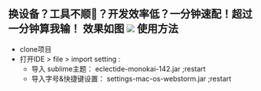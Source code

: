 换设备？工具不顺👀？开发效率低？一分钟速配！超过一分钟算我输！
效果如图
![](https://github.com/Nunchakus888/MyIDEConfigs/blob/master/webstorm.png)
使用方法
---------

* clone项目
* 打开IDE > file > import setting :
    + 导入 sublime主题： eclectide-monokai-142.jar ;restart
    + 导入字号&快捷键设置： settings-mac-os-webstorm.jar ;restart
